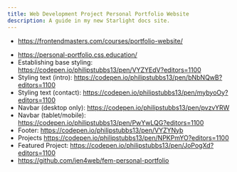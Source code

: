 ```yaml
---
title: Web Development Project Personal Portfolio Website
description: A guide in my new Starlight docs site.
---
```


- <https://frontendmasters.com/courses/portfolio-website/>

* <https://personal-portfolio.css.education/>
* Establishing base styling: <https://codepen.io/philipstubbs13/pen/VYZYEdV?editors=1100>
* Styling text (intro): <https://codepen.io/philipstubbs13/pen/bNbNQwB?editors=1100>
* Styling text (contact): <https://codepen.io/philipstubbs13/pen/mybyoOy?editors=1100>
* Navbar (desktop only): <https://codepen.io/philipstubbs13/pen/pvzvYRW>
* Navbar (tablet/mobile): <https://codepen.io/philipstubbs13/pen/PwYwLQG?editors=1100>
* Footer: <https://codepen.io/philipstubbs13/pen/VYZYNyb>
* Projects <https://codepen.io/philipstubbs13/pen/NPKPmYO?editors=1100>
* Featured Project: <https://codepen.io/philipstubbs13/pen/JoPogXd?editors=1100>
* <https://github.com/jen4web/fem-personal-portfolio>
